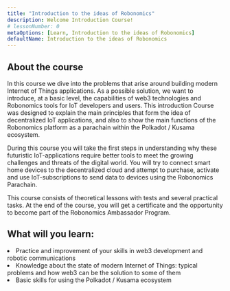 ```yaml
---
title: "Introduction to the ideas of Robonomics"
description: Welcome Introduction Course!
# lessonNumber: 0
metaOptions: [Learn, Introduction to the ideas of Robonomics]
defaultName: Introduction to the ideas of Robonomics
---
```


## About the course

In this course we dive into the problems that arise around building modern Internet of Things applications. As a possible solution, we want to introduce, at a basic level, the capabilities of web3 technologies and Robonomics tools for IoT developers and users. This introduction Course was designed to explain the main principles that form the idea of decentralized IoT applications, and also to show the main functions of the Robonomics platform as a parachain within the Polkadot / Kusama ecosystem.

During this course you will take the first steps in understanding why these futuristic IoT-applications require better tools to meet the growing challenges and threats of the digital world. You will try to connect smart home devices to the decentralized cloud and attempt to purchase, activate and use IoT-subscriptions to send data to devices using the Robonomics Parachain.

This course consists of theoretical lessons with tests and several practical tasks. At the end of the course, you will get a certificate and the opportunity to become part of the Robonomics Ambassador Program.


## What will you learn:

<List type="plus">
  <li>
    Practice and improvement of your skills in web3 development and robotic communications
  </li>
  <li>
    Knowledge about the state of modern Internet of Things: typical problems and how web3 can be the solution to some of them
  </li>
   <li>
    Basic skills for using the Polkadot / Kusama ecosystem
  </li>
</List>